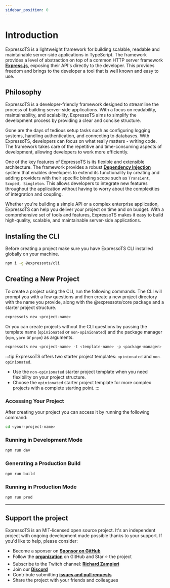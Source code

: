 ```yaml
---
sidebar_position: 0
---
```


# Introduction

ExpressoTS is a lightweight framework for building scalable, readable and maintainable server-side applications in TypeScript.
The framework provides a level of abstraction on top of a common HTTP server framework **[Express.js](https://expressjs.com/)**, exposing their API's directly to the developer. This provides freedom and brings to the developer a tool that is well known and easy to use.

## Philosophy

ExpressoTS is a developer-friendly framework designed to streamline the process of building server-side applications. With a focus on readability, maintainability, and scalability, ExpressoTS aims to simplify the development process by providing a clear and concise structure.

Gone are the days of tedious setup tasks such as configuring logging systems, handling authentication, and connecting to databases. With ExpressoTS, developers can focus on what really matters - writing code. The framework takes care of the repetitive and time-consuming aspects of development, allowing developers to work more efficiently.

One of the key features of ExpressoTS is its flexible and extensible architecture. The framework provides a robust **[Dependency Injection](di.md)** system that enables developers to extend its functionality by creating and adding providers with their specific binding scope such as `Transient, Scoped, Singleton`. This allows developers to integrate new features throughout the application without having to worry about the complexities of integration and coupling.

Whether you're building a simple API or a complex enterprise application, ExpressoTS can help you deliver your project on time and on budget. With a comprehensive set of tools and features, ExpressoTS makes it easy to build high-quality, scalable, and maintainable server-side applications.

## Installing the CLI

Before creating a project make sure you have ExpressoTS CLI installed globally on your machine.

```bash
npm i -g @expressots/cli
```

## Creating a New Project

To create a project using the CLI, run the following commands. The CLI will prompt you with a few questions and then create a new project directory with the name you provide, along with the @expressots/core package and a starter project structure.

```bash
expressots new <project-name>
```

Or you can create projects without the CLI questions by passing the template name (`opinionated` or `non-opinionated`) and the package manager (`npm`, `yarn` or `pnpm`) as arguments.

```bash
expressots new <project-name> -t <template-name> -p <package-manager>
```

:::tip
ExpressoTS offers two starter project templates: `opinionated` and `non-opinionated`.

- Use the `non-opinionated` starter project template when you need flexibility on your project structure.
- Choose the `opinionated` starter project template for more complex projects with a complete starting point.
:::

### Accessing Your Project

After creating your project you can access it by running the following command:

```bash
cd <your-project-name>
```

### Running in Development Mode

```bash
npm run dev
```

### Generating a Production Build

```bash
npm run build
```

### Running in Production Mode

```bash
npm run prod
```

---

## Support the project

ExpressoTS is an MIT-licensed open source project. It's an independent project with ongoing development made possible thanks to your support. If you'd like to help, please consider:

- Become a sponsor on **[Sponsor on GitHub](https://github.com/sponsors/expressots)**
- Follow the **[organization](https://github.com/expressots)** on GitHub and Star ⭐ the project
- Subscribe to the Twitch channel: **[Richard Zampieri](https://www.twitch.tv/richardzampieri)**
- Join our **[Discord](https://discord.com/invite/PyPJfGK)**
- Contribute submitting **[issues and pull requests](https://github.com/expressots/expressots/issues/new/choose)**
- Share the project with your friends and colleagues
